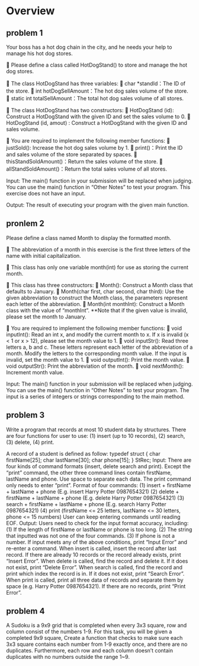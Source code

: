 # Overview
## problem 1
Your boss has a hot dog chain in the city, and he needs your help to manage his hot dog stores.

	Please define a class called HotDogStand() to store and manage the hot dog stores.

	The class HotDogStand has three variables:
	char *standId：The ID of the store.
		int hotDogSellAmount：The hot dog sales volume of the store.
	static int totalSellAmount：The total hot dog sales volume of all stores.

	The class HotDogStand has two constructors:
	HotDogStand (id): Construct a HotDogStand with the given ID and set the sales volume to 0.
	HotDogStand (id, amout) : Construct a HotDogStand with the given ID and sales volume.

	You are required to implement the following member functions:
	justSold(): Increase the hot dog sales volume by 1.
	print()：Print the ID and sales volume of the store separated by spaces.
	thisStandSoldAmount()：Return the sales volume of the store.
	allStandSoldAmount()：Return the total sales volume of all stores.

Input:
The main() function in your submission will be replaced when judging.
You can use the main() function in “Other Notes” to test your program.
This exercise does not have an input.

Output:
The result of executing your program with the given main function.

## pronlem 2
Please define a class named Month to display the formatted month. 

	The abbreviation of a month in this exercise is the first three letters of the name with initial capitalization.

	This class has only one variable month(int) for use as storing the current month.

	This class has three constructors:
	Month(): Construct a Month class that defaults to January.
	Month(char first, char second, char third): Use the given abbreviation to construct the Month class, the parameters represent each letter of the abbreviation.
	Month(int monthInt): Construct a Month class with the value of  “monthInt”.
**Note that if the given value is invalid, please set the month to January.

	You are required to implement the following member functions:
	void inputInt(): 
Read an int x, and modify the current month to x. If x is invalid (x < 1 or x > 12), please set the month value to 1.
	void inputStr(): 
Read three letters a, b and c. These letters represent each letter of the abbreviation of a month. Modify the letters to the corresponding month value. If the input is invalid, set the month value to 1.
	void outputInt(): Print the month value.
	void outputStr(): Print the abbreviation of the month.
	void nextMonth(): Increment month value.

Input:
The main() function in your submission will be replaced when judging.
You can use the main() function in “Other Notes” to test your program.
The input is a series of integers or strings corresponding to the main method.

## problem 3
Write a program that records at most 10 student data by structures. There are four functions for user to use:
(1)	insert (up to 10 records), (2) search, (3) delete, (4) print.

A record of a student is defined as follow:
typedef struct {
char firstName[25];	
char lastName[30];
char phone[15];
} StRec;
Input:
There are four kinds of command formats (insert, delete search and print). Except the “print” command, the other three command lines contain firstName, lastName and phone. Use space to separate each data. The print command only needs to enter “print”.
Format of four commands:
(1) insert + firstName + lastName + phone
(E.g. insert Harry Potter 0987654321)
(2) delete + firstName + lastName + phone
(E.g. delete Harry Potter 0987654321)
(3) search + firstName + lastName + phone
(E.g. search Harry Potter 0987654321)
(4) print
(firstName <= 25 letters, lastName <= 30 letters, phone <= 15 numbers)
  User can keep entering commands until reading EOF.
Output:
Users need to check for the input format accuracy, including:
(1)	If the length of firstName or lastName or phone is too long.
(2)	The string that inputted was not one of the four commands.
(3)	If phone is not a number.
If input meets any of the above conditions, print “Input Error” and re-enter a command.
When insert is called, insert the record after last record. If there are already 10 records or the record already exists, print “Insert Error”.
When delete is called, find the record and delete it. If it does not exist, print “Delete Error”.
When search is called, find the record and print which index the record is in. If it does not exist, print “Search Error”.
When print is called, print all three data of records and separate them by space (e.g. Harry Potter 0987654321). If there are no records, print “Print Error”.

## problem 4
A Sudoku is a 9x9 grid that is completed when every 3x3 square, row and column consist of the numbers 1-9.
For this task, you will be given a completed 9x9 square, Create a function that checks to make sure each 3x3 square contains each number from 1-9 exactly once, and there are no duplicates. Furthermore, each row and each column doesn’t contain duplicates with no numbers outside the range 1~9.

